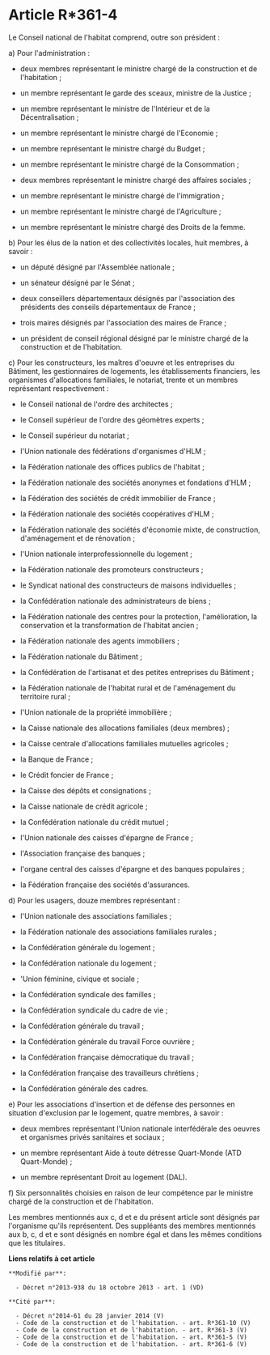 # Article R*361-4

Le Conseil national de l'habitat comprend, outre son président : 

a) Pour l'administration :

- deux membres représentant le ministre chargé de la construction et de l'habitation ;

- un membre représentant le garde des sceaux, ministre de la Justice ;

- un membre représentant le ministre de l'Intérieur et de la Décentralisation ;

- un membre représentant le ministre chargé de l'Economie ;

- un membre représentant le ministre chargé du Budget ;

- un membre représentant le ministre chargé de la Consommation ;

- deux membres représentant le ministre chargé des affaires sociales ; 

- un membre représentant le ministre chargé de l'immigration ; 

- un membre représentant le ministre chargé de l'Agriculture ;

- un membre représentant le ministre chargé des Droits de la femme. 

b) Pour les élus de la nation et des collectivités locales, huit membres, à savoir :

- un député désigné par l'Assemblée nationale ;

- un sénateur désigné par le Sénat ;

- deux conseillers départementaux désignés par l'association des présidents des conseils départementaux de France ;

- trois maires désignés par l'association des maires de France ;

- un président de conseil régional désigné par le ministre chargé de la construction et de l'habitation. 

c) Pour les constructeurs, les maîtres d'oeuvre et les entreprises du Bâtiment, les gestionnaires de logements, les
établissements financiers, les organismes d'allocations familiales, le notariat, trente et un membres représentant
respectivement :

- le Conseil national de l'ordre des architectes ;

- le Conseil supérieur de l'ordre des géomètres experts ;

- le Conseil supérieur du notariat ;

- l'Union nationale des fédérations d'organismes d'HLM ;

- la Fédération nationale des offices publics de l'habitat ;

- la Fédération nationale des sociétés anonymes et fondations d'HLM ;

- la Fédération des sociétés de crédit immobilier de France ;

- la Fédération nationale des sociétés coopératives d'HLM ;

- la Fédération nationale des sociétés d'économie mixte, de construction, d'aménagement et de rénovation ;

- l'Union nationale interprofessionnelle du logement ;

- la Fédération nationale des promoteurs constructeurs ;

- le Syndicat national des constructeurs de maisons individuelles ;

- la Confédération nationale des administrateurs de biens ;

- la Fédération nationale des centres pour la protection, l'amélioration, la conservation et la transformation de l'habitat
ancien ;

- la Fédération nationale des agents immobiliers ;

- la Fédération nationale du Bâtiment ;

- la Confédération de l'artisanat et des petites entreprises du Bâtiment ;

- la Fédération nationale de l'habitat rural et de l'aménagement du territoire rural ;

- l'Union nationale de la propriété immobilière ;

- la Caisse nationale des allocations familiales (deux membres) ;

- la Caisse centrale d'allocations familiales mutuelles agricoles ;

- la Banque de France ;

- le Crédit foncier de France ;

- la Caisse des dépôts et consignations ;

- la Caisse nationale de crédit agricole ;

- la Confédération nationale du crédit mutuel ;

- l'Union nationale des caisses d'épargne de France ;

- l'Association française des banques ;

- l'organe central des caisses d'épargne et des banques populaires ;

- la Fédération française des sociétés d'assurances. 

d) Pour les usagers, douze membres représentant :

- l'Union nationale des associations familiales ;

- la Fédération nationale des associations familiales rurales ;

- la Confédération générale du logement ;

- la Confédération nationale du logement ;

- 'Union féminine, civique et sociale ;

- la Confédération syndicale des familles ;

- la Confédération syndicale du cadre de vie ;

- la Confédération générale du travail ;

- la Confédération générale du travail Force ouvrière ;

- la Confédération française démocratique du travail ;

- la Confédération française des travailleurs chrétiens ;

- la Confédération générale des cadres. 

e) Pour les associations d'insertion et de défense des personnes en situation d'exclusion par le logement, quatre membres, à
savoir :

- deux membres représentant l'Union nationale interfédérale des oeuvres et organismes privés sanitaires et sociaux ;

- un membre représentant Aide à toute détresse Quart-Monde (ATD Quart-Monde) ;

- un membre représentant Droit au logement (DAL). 

f) Six personnalités choisies en raison de leur compétence par le ministre chargé de la construction et de l'habitation. 

Les membres mentionnés aux c, d et e du présent article sont désignés par l'organisme qu'ils représentent. Des suppléants des
membres mentionnés aux b, c, d et e sont désignés en nombre égal et dans les mêmes conditions que les titulaires.

**Liens relatifs à cet article**

	**Modifié par**:

	  - Décret n°2013-938 du 18 octobre 2013 - art. 1 (VD)

	**Cité par**:

	  - Décret n°2014-61 du 28 janvier 2014 (V)
	  - Code de la construction et de l'habitation. - art. R*361-10 (V)
	  - Code de la construction et de l'habitation. - art. R*361-3 (V)
	  - Code de la construction et de l'habitation. - art. R*361-5 (V)
	  - Code de la construction et de l'habitation. - art. R*361-6 (V)
